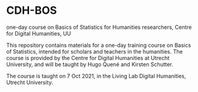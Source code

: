 # CDH-BOS
one-day course on Basics of Statistics for Humanities researchers, Centre for Digital Humanities, UU

This repository contains materials for a one-day training course on Basics of Statistics, intended for scholars and teachers in the humanities. The course is provided by the Centre for Digital Humanities at Utrecht University, and will be taught by Hugo Quené and Kirsten Schutter. 

The course is taught on 7 Oct 2021, in the Living Lab Digital Humanities, Utrecht University.


